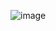 ![image]([{BadgeURLHere}](https://img.shields.io/badge/TikTok-000000?style=for-the-badge&logo=tiktok&logoColor=white))
